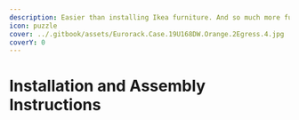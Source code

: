 ```yaml
---
description: Easier than installing Ikea furniture. And so much more fun!
icon: puzzle
cover: ../.gitbook/assets/Eurorack.Case.19U168DW.Orange.2Egress.4.jpg
coverY: 0
---
```


# Installation and Assembly Instructions

